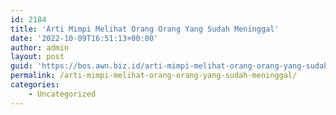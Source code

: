 ```yaml
---
id: 2184
title: 'Arti Mimpi Melihat Orang Orang Yang Sudah Meninggal'
date: '2022-10-09T16:51:13+00:00'
author: admin
layout: post
guid: 'https://bos.awn.biz.id/arti-mimpi-melihat-orang-orang-yang-sudah-meninggal/'
permalink: /arti-mimpi-melihat-orang-orang-yang-sudah-meninggal/
categories:
    - Uncategorized
---
```


